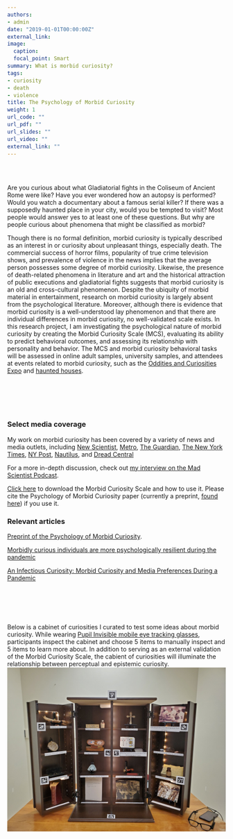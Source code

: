 ```yaml
---
authors:
- admin
date: "2019-01-01T00:00:00Z"
external_link:
image:
  caption:
  focal_point: Smart
summary: What is morbid curiosity?
tags:
- curiosity
- death
- violence
title: The Psychology of Morbid Curiosity
weight: 1
url_code: ""
url_pdf: ""
url_slides: ""
url_video: ""
external_link: ""
---
```


<br/><br/>

Are you curious about what Gladiatorial fights in the Coliseum of Ancient Rome were like? Have you ever wondered how an autopsy is performed? Would you watch a documentary about a famous serial killer? If there was a supposedly haunted place in your city, would you be tempted to visit? Most people would answer yes to at least one of these questions. But why are people curious about phenomena that might be classified as morbid? 

Though there is no formal definition, morbid curiosity is typically described as an interest in or curiosity about unpleasant things, especially death. The commercial success of horror films, popularity of true crime television shows, and prevalence of violence in the news implies that the average person possesses some degree of morbid curiosity. Likewise, the presence of death-related phenomena in literature and art and the historical attraction of public executions and gladiatorial fights suggests that morbid curiosity is an old and cross-cultural phenomenon. Despite the ubiquity of morbid material in entertainment, research on morbid curiosity is largely absent from the psychological literature. Moreover, although there is evidence that morbid curiosity is a well-understood lay phenomenon and that there are individual differences in morbid curiosity, no well-validated scale exists. In this research project, I am investigating the psychological nature of morbid curiosity by creating the Morbid Curiosity Scale (MCS), evaluating its ability to predict behavioral outcomes, and assessing its relationship with personality and behavior. The MCS and morbid curiosity behavioral tasks will be assessed in online adult samples, university samples, and attendees at events related to morbid curiosity, such as the [Oddities and Curiosities Expo](https://odditiesandcuriositiesexpo.com) and [haunted houses](https://dystopia.dk/haunted-house/).

<br/><br/>
<br/><br/>


### Select media coverage

My work on morbid curiosity has been covered by a variety of news and media outlets, including [New Scientist](https://www.newscientist.com/article/2247744-horror-movie-fans-are-better-at-coping-with-the-coronavirus-pandemic/), [Metro](https://metro.co.uk/2020/07/03/horror-fans-are-dealing-pandemic-better-2020-basically-horror-film-12938867/), [The Guardian](https://www.theguardian.com/science/2020/jul/01/end-of-the-world-as-we-know-it-fans-of-apocalyptic-films), [The New York Times](https://www.nytimes.com/2020/08/20/movies/scary-movies-summer.html), [NY Post](https://nypost.com/2020/07/02/horror-movie-fans-coping-better-with-the-coronavirus-study-finds/), [Nautilus](http://nautil.us/issue/87/risk/horror-fans-have-more-fun-during-a-pandemic), and [Dread Central](https://www.dreadcentral.com/news/332315/new-study-reveals-horror-fans-coping-with-covid-19-pandemic-better-than-the-average-person/)


For a more in-depth discussion, check out [my interview on the Mad Scientist Podcast](https://www.spreaker.com/user/11756523/4-20-coltan-scrivner?fbclid=IwAR3LOQCWM6ARuEkq8e9Z7EfsLEHd05dZu4CXRnNbAj4m7I0IBba6sxZMhFY).

[Click here](https://coltanscrivner.com/files/Morbid_Curiosity_Scale_instructions.pdf") to download the Morbid Curiosity Scale and how to use it. Please cite the Psychology of Morbid Curiosity paper (currently a preprint, [found here](https://psyarxiv.com/xug34/)) if you use it.


### Relevant articles

[Preprint of the Psychology of Morbid Curiosity](https://psyarxiv.com/xug34/).

[Morbidly curious individuals are more psychologically resilient during the pandemic](https://psyarxiv.com/4c7af/)

[An Infectious Curiosity: Morbid Curiosity and Media Preferences During a Pandemic](https://esiculture.com/an-infectious-curiosity-morbid-curiosity-and-media-preferences-during-a-pandemic)



<br/><br/>
<br/><br/>

Below is a cabinet of curiosities I curated to test some ideas about morbid curiosity. While wearing [Pupil Invisible mobile eye tracking glasses](https://pupil-labs.com/products/invisible/), participants inspect the cabinet and choose 5 items to manually inspect and 5 items to learn more about. In addition to serving as an external validation of the Morbid Curiosity Scale, the cabient of curiosities will illuminate the relationship between perceptual and epistemic curiosity.
![](cabinet.jpg)



